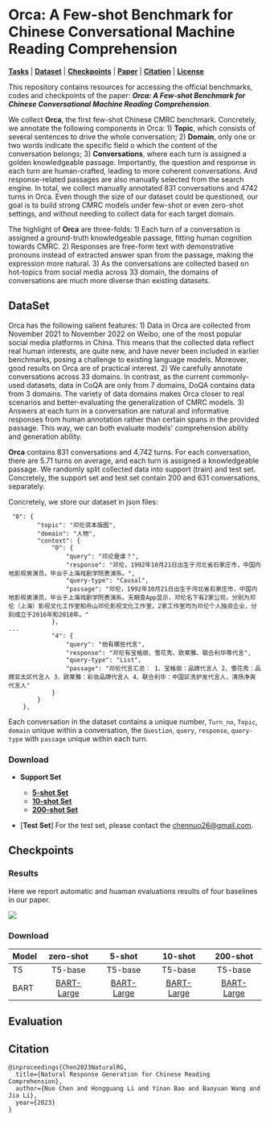 # Orca: A Few-shot Benchmark for Chinese Conversational Machine Reading Comprehension


[**Tasks**](#task-description) | [**Dataset**](#dataset) | [**Checkpoints**](#Checkpoints) |
[**Paper**](https://arxiv.org/abs/2010.04898) |
[**Citation**](#citation) | [**License**](#license)

This repository contains resources for accessing the official benchmarks, codes and checkpoints of the paper:  ***Orca: A Few-shot Benchmark for Chinese Conversational Machine Reading Comprehension***.

We collect $\textbf{Orca}$, the first few-shot Chinese CMRC benchmark. Concretely, we  annotate the following components in Orca: 1) $\textbf{Topic}$, which consists of several sentences to drive the whole conversation; 2) $\textbf{Domain}$, only one or two words indicate the specific field o which the content of the conversation belongs; 3) $\textbf{Conversations}$, where each turn is assigned a golden knowledgeable passage. Importantly, the question and response in each turn  are human-crafted, leading to more coherent conversations. And response-related passages are also manually selected from the search engine. In total, we collect manually annotated 831 conversations and 4742 turns in Orca. Even though the size of our dataset could be questioned, our goal is to build strong CMRC models under few-shot or even zero-shot settings, and without needing to collect data for each target domain.

The highlight of $\textbf{Orca}$ are three-folds: 1) Each turn of a conversation is assigned a ground-truth knowledgeable passage, fitting human cognition towards CMRC. 2) Responses are free-form text with demonstrative pronouns instead of extracted answer span from the passage, making the expression more natural. 3) As the conversations are collected based on hot-topics from social media across 33 domain, the domains of conversations are much more diverse than existing datasets.

## DataSet

Orca has the following salient features: 1) Data in Orca are collected from November 2021 to November 2022 on Weibo, one of the most popular social media platforms in China. This means that the collected data reflect real human interests, are quite new, and have never been included in earlier benchmarks, posing a challenge to existing language models.  Moreover, good results on
Orca are of practical interest. 2) We carefully  annotate conversations across 33 domains. In contrast, as the current commonly-used datasets, data in CoQA are only from 7 domains, DoQA contains data from 3 domains. The variety of data domains makes Orca closer to real scenarios and  better-evaluating the generalization of CMRC models. 3) Answers at each turn in a conversation are  natural and informative responses from human annotation rather than certain spans in the provided passage. This way, we can both evaluate models' comprehension ability and generation ability.

$\textbf{Orca}$ contains 831 conversations and 4,742 turns. For each conversation, there are 5.71 turns on average, and each turn is assigned a knowledgeable passage. We randomly split collected data into support (train) and test set. Concretely, the support set and test set contain 200 and 631 conversations, separately.

Concretely, we store our dataset in json files:


```
 "0": {
        "topic": "邓伦资本版图",
        "domain": "人物",
        "context": {
            "0": {
                "query": "邓论是谁？",
                "response": "邓伦，1992年10月21日出生于河北省石家庄市，中国内地影视男演员，毕业于上海戏剧学院表演系。",
                "query-type": "Causal",
                "passage": "邓伦，1992年10月21日出生于河北省石家庄市，中国内地影视男演员，毕业于上海戏剧学院表演系。天眼查App显示，邓伦名下有2家公司，分别为邓伦（上海）影视文化工作室和舟山邓伦影视文化工作室，2家工作室均为邓伦个人独资企业，分别成立于2016年和2018年。"
            },
...
            "4": {
                "query": "他有哪些代言",
                "response": "邓伦有宝格丽、雪花秀、欧莱雅、联合利华等代言",
                "query-type": "List",
                "passage": "邓伦代言汇总： 1、宝格丽：品牌代言人 2、雪花秀：品牌亚太区代言人 3、欧莱雅：彩妆品牌代言人 4、联合利华：中国区洗护发代言人，清扬净爽代言人"
            }
        }
    },
```

Each conversation in the dataset contains a unique number, `Turn_no`, `Topic`, `domain`  unique within a conversation, the  `Question`, `query`, `response`, `query-type` with `passage` unique within each turn.

### Download

- **Support Set**
  - [**5-shot Set**](https://hkustgz-my.sharepoint.com/:u:/g/personal/nchen022_connect_hkust-gz_edu_cn/EQSQOzgua51Omi8j-y6V7j4BOOFoIMYXg-Vg4BFNLuyKCw?e=gqFe6U)
  - [**10-shot Set**](https://hkustgz-my.sharepoint.com/:u:/g/personal/nchen022_connect_hkust-gz_edu_cn/EfUGD87nc79BgngLJkPKmEoB9OhI4vSckrQhiwg3YZ7dIQ?e=fesXnX)
  - [**200-shot Set**](https://hkustgz-my.sharepoint.com/:u:/g/personal/nchen022_connect_hkust-gz_edu_cn/EXXUL8WIpBVMo5PGe-Mef0ABK4wDLhLBCYeRJ81hr_-ggA?e=dTZDiZ)
  
- [**Test Set**]
For the test set, please contact the chennuo26@gmail.com.



## Checkpoints

### Results
Here we report automatic and huaman evaluations results of four baselines in our paper.

![](Results.png) 

###  Download

|Model |  zero-shot| 5-shot | 10-shot | 200-shot |
| :----- | :-------------------:| :------------------: | :------------------: |:------------------: |
| T5 | T5-base| T5-base |  T5-base |  T5-base | 
| BART | [BART-Large](https://hkustgz-my.sharepoint.com/:u:/g/personal/nchen022_connect_hkust-gz_edu_cn/EfQYlzgOAI9Bogfy2f2hSCwBu_z4acFeFY16jTz5G2I8eg?e=LBQ1pZ)    |[BART-Large](https://hkustgz-my.sharepoint.com/:f:/g/personal/nchen022_connect_hkust-gz_edu_cn/EmA0EfSvS85KtYXferY0MjIBoiojfGMRDZxBs8KbruY6VQ?e=uSdZrQ)  | [BART-Large](https://hkustgz-my.sharepoint.com/:u:/g/personal/nchen022_connect_hkust-gz_edu_cn/EemWOJFzZy1JmmWhm3vCJmQBpyOJfGLbG7o-VSC6Ord16A?e=lANCbq)  | [BART-Large](https://hkustgz-my.sharepoint.com/:f:/g/personal/nchen022_connect_hkust-gz_edu_cn/EpFR5MDb-zZKnPtAQNzmvaEBvrVNGrjPMfszJT8hcTCGdw?e=QeQPWr)  |


## Evaluation


## Citation

```
@inproceedings{Chen2023NaturalRG,
  title={Natural Response Generation for Chinese Reading Comprehension},
  author={Nuo Chen and Hongguang Li and Yinan Bao and Baoyuan Wang and Jia Li},
  year={2023}
}
```
